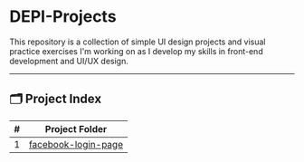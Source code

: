 # DEPI-Projects

This repository is a collection of simple UI design projects and visual practice exercises I'm working on as I develop my skills in front-end development and UI/UX design.

---

## 🗂️ Project Index

| #   | Project Folder                               |
| --- | -------------------------------------------- |
| 1   | [facebook-login-page](./facebook-login-page) |
